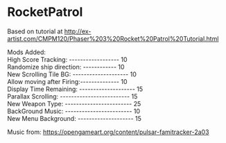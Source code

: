 # RocketPatrol

Based on tutorial at http://ex-artist.com/CMPM120/Phaser%203%20Rocket%20Patrol%20Tutorial.html


Mods Added: <br/>
  High Score Tracking: ------------------   10 <br/>
  Randomize ship direction: ------------  10 <br/>
  New Scrolling Tile BG:    --------------------  10 <br/>
  Allow moving after Firing:--------------  10 <br/>
  Display Time Remaining:   --------------------  15 <br/>
  Parallax Scrolling:      -------------------------   15 <br/>
  New Weapon Type:          ------------------------  25 <br/>
  BackGround Music:         ------------------------  10 <br/>
  New Menu Background:       --------------------  15 <br/>
  
  Music from: https://opengameart.org/content/pulsar-famitracker-2a03
  
